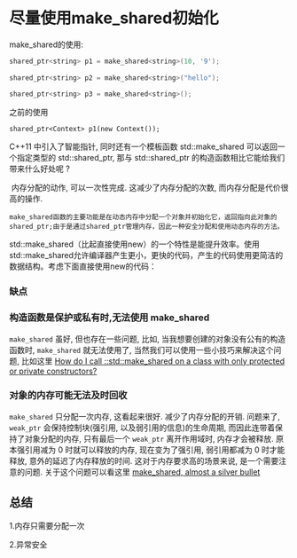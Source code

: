 # 尽量使用make_shared初始化

make_shared的使用:

```c++
shared_ptr<string> p1 = make_shared<string>(10, '9');  
 
shared_ptr<string> p2 = make_shared<string>("hello");  
 
shared_ptr<string> p3 = make_shared<string>(); 
```

之前的使用

```
shared_ptr<Context> p1(new Context());
```

C++11 中引入了智能指针, 同时还有一个模板函数 std::make_shared 可以返回一个指定类型的 std::shared_ptr, 那与 std::shared_ptr 的构造函数相比它能给我们带来什么好处呢 ?

​	内存分配的动作, 可以一次性完成. 这减少了内存分配的次数, 而内存分配是代价很高的操作.

 	make_shared函数的主要功能是在动态内存中分配一个对象并初始化它，返回指向此对象的shared_ptr;由于是通过shared_ptr管理内存，因此一种安全分配和使用动态内存的方法。



std::make_shared（比起直接使用new）的一个特性是能提升效率。使用std::make_shared允许编译器产生更小，更快的代码，产生的代码使用更简洁的数据结构。考虑下面直接使用new的代码：



### 缺点

### 构造函数是保护或私有时,无法使用 make_shared

`make_shared` 虽好, 但也存在一些问题, 比如, 当我想要创建的对象没有公有的构造函数时, `make_shared` 就无法使用了, 当然我们可以使用一些小技巧来解决这个问题, 比如这里 [How do I call ::std::make_shared on a class with only protected or private constructors?](http://stackoverflow.com/questions/8147027/how-do-i-call-stdmake-shared-on-a-class-with-only-protected-or-private-const?rq=1)

### 对象的内存可能无法及时回收

`make_shared` 只分配一次内存, 这看起来很好. 减少了内存分配的开销. 问题来了, `weak_ptr` 会保持控制块(强引用, 以及弱引用的信息)的生命周期, 而因此连带着保持了对象分配的内存, 只有最后一个 `weak_ptr` 离开作用域时, 内存才会被释放. 原本强引用减为 0 时就可以释放的内存, 现在变为了强引用, 弱引用都减为 0 时才能释放, 意外的延迟了内存释放的时间. 这对于内存要求高的场景来说, 是一个需要注意的问题. 关于这个问题可以看这里 [make_shared, almost a silver bullet](http://lanzkron.wordpress.com/2012/04/22/make_shared-almost-a-silver-bullet/)



## 总结

1.内存只需要分配一次

2.异常安全






